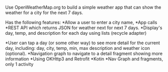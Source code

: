
Use OpenWeatherMap.org to build a simple weather app that can show the weather for a city for the next 7 days.

Has the following features:
*Allow a user to enter a city name,
*App calls
*REST API which returns JSON for weather next for next 7 days.
*Display's day, temp, and description for each day using lists (recycle adapter)

*User can tap a day (or some other way) to see more detail for the current day, including: day, city, temp, min, max description and weather icon (optional).
*Navigation graph to navigate to a detail fragment showing more information
*Using OKHttp3 and Retrofit
*Kotin
*Nav Graph and fragments, only 1 activity

